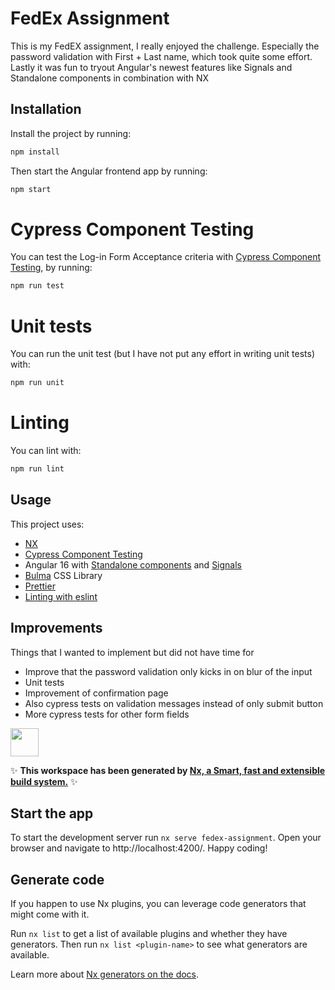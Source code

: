 
# FedEx Assignment

This is my FedEX assignment, I really enjoyed the challenge.
Especially the password validation with First + Last name, which took quite some effort.
Lastly it was fun to tryout Angular's newest features like Signals and Standalone components in combination with NX 

## Installation

Install the project by running:

```bash
npm install
```

Then start the Angular frontend app by running:

```bash
npm start
```

# Cypress Component Testing

You can test the Log-in Form Acceptance criteria with [Cypress Component Testing](https://docs.cypress.io/guides/component-testing/angular/overview), by running:

```bash
npm run test
```

# Unit tests

You can run the unit test (but I have not put any effort in writing unit tests) with:
```bash
npm run unit
```

# Linting

You can lint with:
```bash
npm run lint
```


## Usage

This project uses:
- [NX](https://nx.dev/tutorials/angular-standalone-tutorial)
- [Cypress Component Testing](https://docs.cypress.io/guides/component-testing/angular/overview)
- Angular 16 with [Standalone components](https://angular.io/guide/standalone-components) and [Signals](https://angular.io/guide/signals)
- [Bulma](https://bulma.io/documentation/) CSS Library
- [Prettier](https://prettier.io/docs/en/install.html)
- [Linting with eslint](https://eslint.org/)

## Improvements

Things that I wanted to implement but did not have time for
- Improve that the password validation only kicks in on blur of the input
- Unit tests
- Improvement of confirmation page
- Also cypress tests on validation messages instead of only submit button
- More cypress tests for other form fields



<a alt="Nx logo" href="https://nx.dev" target="_blank" rel="noreferrer"><img src="https://raw.githubusercontent.com/nrwl/nx/master/images/nx-logo.png" width="45"></a>

✨ **This workspace has been generated by [Nx, a Smart, fast and extensible build system.](https://nx.dev)** ✨

## Start the app 

To start the development server run `nx serve fedex-assignment`. Open your browser and navigate to http://localhost:4200/. Happy coding!

## Generate code

If you happen to use Nx plugins, you can leverage code generators that might come with it.

Run `nx list` to get a list of available plugins and whether they have generators. Then run `nx list <plugin-name>` to see what generators are available.

Learn more about [Nx generators on the docs](https://nx.dev/plugin-features/use-code-generators).
